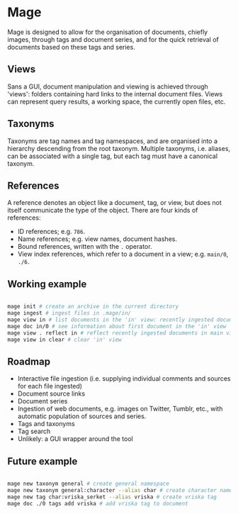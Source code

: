 # Mage

Mage is designed to allow for the organisation of documents, chiefly images, through tags and document series, and for the quick retrieval of documents based on these tags and series.

## Views

Sans a GUI, document manipulation and viewing is achieved through 'views': folders containing hard links to the internal document files. Views can represent query results, a working space, the currently open files, etc.

## Taxonyms

Taxonyms are tag names and tag namespaces, and are organised into a hierarchy descending from the root taxonym. Multiple taxonyms, i.e. aliases, can be associated with a single tag, but each tag must have a canonical taxonym.

## References

A reference denotes an object like a document, tag, or view, but does not itself communicate the type of the object. There are four kinds of references:

- ID references; e.g. `786`.
- Name references; e.g. view names, document hashes.
- Bound references, written with the `.` operator.
- View index references, which refer to a document in a view; e.g. `main/0`, `./6`.

## Working example

```bash

mage init # create an archive in the current directory
mage ingest # ingest files in .mage/in/
mage view in # list documents in the 'in' view: recently ingested documents
mage doc in/0 # see information about first document in the 'in' view
mage view . reflect in # reflect recently ingested documents in main view.
mage view in clear # clear 'in' view

```

## Roadmap

- Interactive file ingestion (i.e. supplying individual comments and sources for each file ingested)
- Document source links
- Document series
- Ingestion of web documents, e.g. images on Twitter, Tumblr, etc., with automatic population of sources and series.
- Tags and taxonyms
- Tag search
- Unlikely: a GUI wrapper around the tool

## Future example

```bash

mage new taxonym general # create general namespace
mage new taxonym general:character --alias char # create character namespace
mage new tag char:vriska_serket --alias vriska # create vriska tag
mage doc ./0 tags add vriska # add vriska tag to document

```